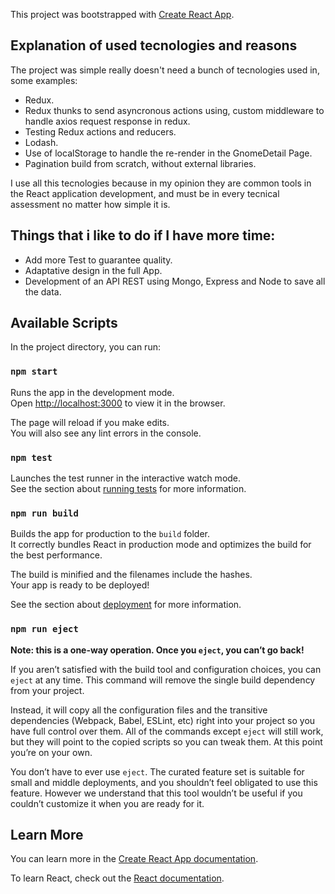 This project was bootstrapped with [Create React App](https://github.com/facebook/create-react-app).

## Explanation of used tecnologies and reasons

The project was simple really doesn't need a bunch of tecnologies used in, some examples:

- Redux.
- Redux thunks to send asyncronous actions using, custom middleware to handle axios request response in redux.
- Testing Redux actions and reducers.
- Lodash.
- Use of localStorage to handle the re-render in the GnomeDetail Page.
- Pagination build from scratch, without external libraries.

I use all this tecnologies because in my opinion they are common tools in the React application development, and must be in every tecnical assessment no matter how simple it is.

## Things that i like to do if I have more time:

- Add more Test to guarantee quality.
- Adaptative design in the full App.
- Development of an API REST using Mongo, Express and Node to save all the data.

## Available Scripts

In the project directory, you can run:

### `npm start`

Runs the app in the development mode.<br />
Open [http://localhost:3000](http://localhost:3000) to view it in the browser.

The page will reload if you make edits.<br />
You will also see any lint errors in the console.

### `npm test`

Launches the test runner in the interactive watch mode.<br />
See the section about [running tests](https://facebook.github.io/create-react-app/docs/running-tests) for more information.

### `npm run build`

Builds the app for production to the `build` folder.<br />
It correctly bundles React in production mode and optimizes the build for the best performance.

The build is minified and the filenames include the hashes.<br />
Your app is ready to be deployed!

See the section about [deployment](https://facebook.github.io/create-react-app/docs/deployment) for more information.

### `npm run eject`

**Note: this is a one-way operation. Once you `eject`, you can’t go back!**

If you aren’t satisfied with the build tool and configuration choices, you can `eject` at any time. This command will remove the single build dependency from your project.

Instead, it will copy all the configuration files and the transitive dependencies (Webpack, Babel, ESLint, etc) right into your project so you have full control over them. All of the commands except `eject` will still work, but they will point to the copied scripts so you can tweak them. At this point you’re on your own.

You don’t have to ever use `eject`. The curated feature set is suitable for small and middle deployments, and you shouldn’t feel obligated to use this feature. However we understand that this tool wouldn’t be useful if you couldn’t customize it when you are ready for it.

## Learn More

You can learn more in the [Create React App documentation](https://facebook.github.io/create-react-app/docs/getting-started).

To learn React, check out the [React documentation](https://reactjs.org/).
